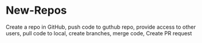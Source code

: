 # New-Repos
Create a repo in GitHub, push code to guthub repo, provide access to other users, pull code to local, create branches, merge code, Create PR request
